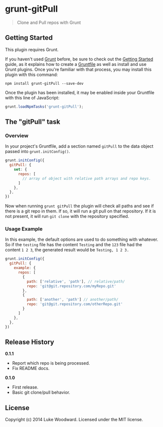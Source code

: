# grunt-gitPull

> Clone and Pull repos with Grunt

## Getting Started
This plugin requires Grunt.

If you haven't used [Grunt](http://gruntjs.com/) before, be sure to check out the [Getting Started](http://gruntjs.com/getting-started) guide, as it explains how to create a [Gruntfile](http://gruntjs.com/sample-gruntfile) as well as install and use Grunt plugins. Once you're familiar with that process, you may install this plugin with this command:

```shell
npm install grunt-gitPull --save-dev
```

Once the plugin has been installed, it may be enabled inside your Gruntfile with this line of JavaScript:

```js
grunt.loadNpmTasks('grunt-gitPull');
```

## The "gitPull" task

### Overview
In your project's Gruntfile, add a section named `gitPull` to the data object passed into `grunt.initConfig()`.

```js
grunt.initConfig({
  gitPull: {
    set: {
      repos: [
        // array of object with relative path arrays and repo keys.
      ]
    },
  },
})
```

Now when running `grunt gitPull` the plugin will check all paths and see if there is a git repo in them. If so, it will run a git pull on that repository. If it is not present, it will run `git clone` with the repository specified.

### Usage Example
In this example, the default options are used to do something with whatever. So if the `testing` file has the content `Testing` and the `123` file had the content `1 2 3`, the generated result would be `Testing, 1 2 3.`

```js
grunt.initConfig({
  gitPull: {
    example: {
      repos: [
        {
          path: ['relative', 'path'], // relative/path/
          repo: 'git@git.repository.com/myRepo.git'
        },
        {
          path: ['another', 'path'] // another/path/
          repo: 'git@git.repository.com/otherRepo.git'
        }
      ]
    },
  },
})
```

## Release History
**0.1.1**

 - Report which repo is being processed.
 - Fix README docs.

**0.1.0**

 - First release.
 - Basic git clone/pull behavior.

## License
Copyright (c) 2014 Luke Woodward. Licensed under the MIT license.
